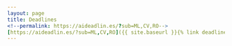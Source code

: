 ```yaml
---
layout: page
title: Deadlines
<!--permalink: https://aideadlin.es/?sub=ML,CV,RO-->
[https://aideadlin.es/?sub=ML,CV,RO]({{ site.baseurl }}{% link deadlines.html %})
---
```


